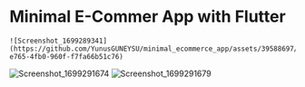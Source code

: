 # Minimal E-Commer App with Flutter

   
                                                                                              



    ![Screenshot_1699289341](https://github.com/YunusGUNEYSU/minimal_ecommerce_app/assets/39588697/5d54ce44-e765-4fb0-960f-f7fa66b51c76)
   ![Screenshot_1699291674](https://github.com/YunusGUNEYSU/minimal_ecommerce_app/assets/39588697/e271fa6b-90bd-423f-9027-0e9b3aa4de89)
   ![Screenshot_1699291679](https://github.com/YunusGUNEYSU/minimal_ecommerce_app/assets/39588697/9f260cf0-8a5f-408e-a9f1-309e1b17c6ed)
